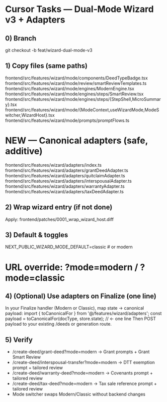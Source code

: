 # Cursor Tasks — Dual‑Mode Wizard v3 + Adapters

## 0) Branch
git checkout -b feat/wizard-dual-mode-v3

## 1) Copy files (same paths)
frontend/src/features/wizard/mode/components/DeedTypeBadge.tsx
frontend/src/features/wizard/mode/review/smartReviewTemplates.ts
frontend/src/features/wizard/mode/engines/ModernEngine.tsx
frontend/src/features/wizard/mode/engines/steps/SmartReview.tsx
frontend/src/features/wizard/mode/engines/steps/{StepShell,MicroSummary}.tsx
frontend/src/features/wizard/mode/{ModeContext,useWizardMode,ModeSwitcher,WizardHost}.tsx
frontend/src/features/wizard/mode/prompts/promptFlows.ts

# NEW — Canonical adapters (safe, additive)
frontend/src/features/wizard/adapters/index.ts
frontend/src/features/wizard/adapters/grantDeedAdapter.ts
frontend/src/features/wizard/adapters/quitclaimAdapter.ts
frontend/src/features/wizard/adapters/interspousalAdapter.ts
frontend/src/features/wizard/adapters/warrantyAdapter.ts
frontend/src/features/wizard/adapters/taxDeedAdapter.ts

## 2) Wrap wizard entry (if not done)
Apply: frontend/patches/0001_wrap_wizard_host.diff

## 3) Default & toggles
NEXT_PUBLIC_WIZARD_MODE_DEFAULT=classic   # or modern
# URL override: ?mode=modern / ?mode=classic

## 4) (Optional) Use adapters on Finalize (one line)
In your Finalize handler (Modern or Classic), map state → canonical payload:
  import { toCanonicalFor } from '@/features/wizard/adapters';
  const payload = toCanonicalFor(docType, store.state);  // ← one line
Then POST payload to your existing /deeds or generation route.

## 5) Verify
- /create-deed/grant-deed?mode=modern → Grant prompts + Grant Smart Review
- /create-deed/interspousal-transfer?mode=modern → DTT exemption prompt + tailored review
- /create-deed/warranty-deed?mode=modern → Covenants prompt + tailored review
- /create-deed/tax-deed?mode=modern → Tax sale reference prompt + tailored review
- Mode switcher swaps Modern/Classic without backend changes
